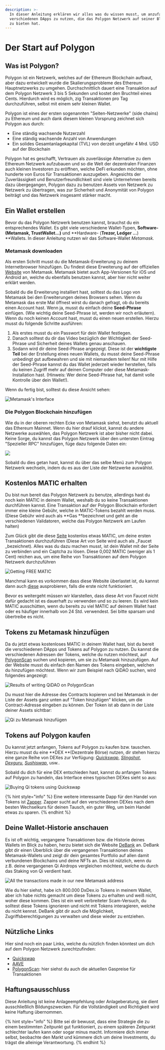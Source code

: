```yaml
---
description: >-
  In dieser Anleitung erklären wir alles was du wissen musst, um anzufangen die
  verschiedenen DApps zu nutzen, die das Polygon Netzwerk auf seiner Blockchain
  zu bieten hat.
---
```


# Der Start auf Polygon

## Was ist Polygon?

Polygon ist ein Netzwerk, welches auf der Ethereum Blockchain aufbaut, aber dazu entwickelt wurde die Skalierungsprobleme des Ethereum Hauptnetzwerks zu umgehen. Durchschnittlich dauert eine Transaktion auf dem Polygon Netzwerk 3 bis 5 Sekunden und kostet den Bruchteil eines Cents. Hierdurch wird es möglich, zig Transaktionen pro Tag durchzuführen, selbst mit einem sehr kleinen Wallet.

Polygon ist eines der ersten sogenannten "Seiten-Netzwerke" (side chains) zu Ethereum und auch dank diesem kleinen Vorsprung zeichnet sich Polygon aus durch:

* Eine ständig wachsende Nutzerzahl
* Eine ständig wachsende Anzahl von Anwendungen
* Ein solides Gesamtanlagekapital (TVL) von derzeit ungefähr 4 Mrd. USD auf der Blockchain

Polygon hat es geschafft, Vertrauen als zuverlässige Alternative zu dem Ethereum Netzwerk aufzubauen und so die Welt der dezentralen Finanzen auch kleinen Investoren zu eröffnen, welche DeFi erkunden möchten, ohne hunderte von Euros für Transaktionen auszugeben. Angesichts der Zuverlässigkeit und Benutzerfreundlichkeit sind viele Unternehmen bereits dazu übergegangen, Polygon dazu zu benutzen Assets von Netzwerk  zu Netzwerk zu übertragen, was zur Sicherheit und Anonymität von Polygon beiträgt und das Netzwerk insgesamt stärker macht.&#x20;

## Ein Wallet erstellen

Bevor du das Polygon Netzwerk benutzen kannst, brauchst du ein entsprechendes Wallet. Es gibt viele verschiedene Wallet-Typen, **Software- (**Metamask, TrustWallet...**)** und **Hardware- (**Trezor, Ledger ...**) **Wallets. In dieser Anleitung nutzen wir das Software-Wallet _Metamask._

### Metamask downloaden

Als ersten Schritt musst du die Metamask-Erweiterung zu deinem Internetbrowser hinzufügen. Du findest diese Erweiterung auf der offiziellen [Website](https://metamask.io/index.html) von Metamask. Metamask bietet auch App-Versionen für iOS und Android an, welche du ebenfalls benutzen kannst, aber hier nicht weiter erklärt werden.

Sobald du die Erweiterung installiert hast, solltest du das Logo von Metamask bei den Erweiterungen deines Browsers sehen. Wenn du Metamask das erste Mal öffnest wirst du danach gefragt, ob du bereits einen Account hast. Wenn ja, musst du einfach deine **Seed-Phrase** einfügen. (Wie wichtig deine Seed-Phrase ist, werden wir noch erläutern). Wenn du noch keinen Account hast, musst du einen neuen erstellen. Hierzu musst du folgende Schritte ausführen:

1. Als erstes musst du ein Passwort für dein Wallet festlegen.
2. Danach solltest du dir das Video bezüglich der Wichtigkeit der Seed-Phrase und Sicherheit deines Wallets genau anschauen.
3. Sodann wird dir deine Seed-Phrase angezeigt. Diese ist der **wichtigste Teil** bei der Erstellung eines neuen Wallets, du musst deine Seed-Phrase unbedingt gut aufbewahren und sie mit niemandem teilen!  Nur mit Hilfe der Seed-Phrase kannst du das Wallet jederzeit wieder herstellen, falls du keinen Zugriff mehr auf deinen Computer oder diese Metamask-Installation hast. (Hinweis: Wer deine Seed-Phrase hat, hat damit volle Kontrolle über dein Wallet!).

Wenn du fertig bist, solltest du diese Ansicht sehen:

![Metamask's Interface](<../.gitbook/assets/image (27).png>)

### Die Polygon Blockchain hinzufügen

Wie du in der oberen rechten Ecke von Metamask siehst, benutzt du aktuell das Ethereum Mainnet. Wenn du hier drauf klickst, kannst du andere Netzwerke auswählen, das Polygon Netzwerk ist aber bisher nicht dabei. Keine Sorge, du kannst das Polygon Netzwerk über den untersten Eintrag "Spezieller RPC" hinzufügen, füge dazu folgende Daten ein:

![](<../.gitbook/assets/image (16).png>)

Sobald du dies getan hast, kannst du über das selbe Menü zum Polygon Netzwerk wechseln, indem du es aus der Liste der Netzwerke auswählst.

## Kostenlos MATIC erhalten

Du bist nun bereit das Polygon Netzwerk zu benutze, allerdings hast du noch kein MATIC in deinem Wallet, weshalb du so keine Transaktionen durchführen kannst. Eine Transaktion auf der Polygon Blockchain erfordert immer eine kleine Gebühr, welche in MATIC-Tokens bezahlt werden muss. (Diese Gebühr wird auch als **Gas **bezeichnet und geht an die verschiedenen Validatoren, welche das Polygon Netzwerk am Laufen halten)

Zum Glück gibt die diese [Seite](https://matic.supply) kostenlos etwas MATIC, um deine ersten Transaktionen durchzuführen (Diese Art von Seite wird auch als _Faucet _bezeichnet). Alles was du dazu machen musst, ist dein Wallet mit der Seite zu verbinden und ein Captcha zu lösen. Diese 0,002 MATIC (weniger als 1 Cent) reichen aus, um eine Reihe von Transaktionen auf dem Polygon Netzwerk durchzuführen

![Getting FREE MATIC](<../.gitbook/assets/image (26).png>)

Manchmal kann es vorkommen dass diese Website überlastet ist, du kannst dann auch [diese](https://macncheese.finance/matic-polygon-mainnet-faucet.php) ausprobieren, falls die erste nicht funktioniert.

Bevor es weitergeht müssen wir klarstellen, dass diese Art von Faucet nicht dafür gedacht ist es dauerhaft zu verwenden und so zu leeren. Es wird kein MATIC ausschütten, wenn du bereits zu viel MATIC auf deinem Wallet hast oder es häufiger innerhalb von 24 Std. verwendest. Sei bitte sparsam und übertreibe es nicht.&#x20;

## &#x20;Tokens zu Metamask hinzufügen

Da du jetzt etwas kostenloses MATIC in deinem Wallet hast, bist du bereit die verschiedenen DApps und Tokens auf Polygon zu nutzen. Du kannst die verschiedenen Adressen der Tokens, welche du nutzen möchtest, auf [PolygonScan](https://polygonscan.com) suchen und kopieren, um sie zu Metamask hinzuzufügen. Auf der Website musst du einfach den Namen des Tokens eingeben, welchen du hinzufügen möchtest. Wenn wir zum Beispiel nach QiDAO suchen, wird folgendes angezeigt:

![Results of writing QiDAO on PolygonScan](<../.gitbook/assets/image (24).png>)

Du musst hier die Adresse des Contracts kopieren und bei Metamask in der Liste der Assets ganz unten auf "Token hinzufügen" klicken, um die Contract-Adresse eingeben zu können. Der Token ist ab dann in der Liste deiner Assets sichtbar:

![Qi zu Metamask hinzufügen](<../.gitbook/assets/image (22).png>)

## Tokens auf Polygon kaufen

Du kannst jetzt anfangen, Tokens auf Polygon zu kaufen bzw. tauschen. Hierzu musst du eine **DEX **(Dezentrale Börse) nutzen, dir stehen hierzu eine ganze Reihe von DEXes zur Verfügung:  [_Quickswap_](https://quickswap.exchange/#/swap), [_Slingshot_](https://app.slingshot.finance/trade/m/MATIC/USDC), [_Dexguru_](https://dex.guru), [_Sushiswap_](https://app.sushi.com/swap), usw..

Sobald du dich für eine DEX entschieden hast, kannst du anfangen Tokens auf Polygon zu handeln, das Interface eines typischen DEXes sieht so aus:

![Buying Qi tokens using Quickswap](<../.gitbook/assets/image (25).png>)

{% hint style="info" %}
Eine weitere interessante Dapp für den Handel von Tokens ist [Zapper](https://zapper.fi/es/exchange). Zapper sucht auf den verschiedenen DEXes nach dem besten Wechselkurs für deinen Tausch, ein guter Weg, um beim Handel etwas zu sparen.
{% endhint %}

## Deine Wallet-Historie anschauen

Es ist oft wichtig, vergangene Transaktionen bzw. die Historie deines Wallets im Blick zu haben, herzu bietet sich die Website [DeBank](https://debank.com) an. DeBank gibt dir einen Überblick über die vergangenen Transaktionen deines Metamask-Wallets und zeigt dir dein gesamtes Portfolio auf allen damit verbundenen Blockchains und deine NFTs an. Dies ist nützlich, wenn du z.B. deine vergangenen Qi Airdrops vergleichen möchtest, welche du durch das Staking von Qi verdient hast.

![All the transactions made in our new Metamask address](<../.gitbook/assets/image (10).png>)

Wie du hier siehst, habe ich 800.000 DxDex.io Tokens in meinem Wallet, aber ich habe nichts gemacht um diese Tokens zu erhalten und weiß nicht, woher diese kommen. Dies ist ein weit verbreiteter Scam-Versuch, du solltest diese Tokens ignorieren und nicht mit Tokens interagieren, welche du nicht kennst. DeBank gibt dir auch die Möglichkeit, Zugriffsberechtigungen zu verwalten und diese wieder zu entziehen.

## Nützliche Links

Hier sind noch ein paar Links, welche du nützlich finden könntest um dich auf dem Polygon Netzwerk zurechtzufinden:

* [Quickswap](https://quickswap.exchange/#/swap)
* [AAVE](https://app.aave.com)
* [PolygonScan](https://polygonscan.com/gastracker/): hier siehst du auch die aktuellen Gaspreise für Transaktionen

## Haftungsausschluss&#x20;

Diese Anleitung ist keine Anlageempfehlung oder Anlageberatung, sie dient ausschließlich Bildungszwecken. Für die Vollständigkeit und Richtigkeit wird keine Haftung übernommen.

{% hint style="info" %}
Bitte sei dir bewusst, dass eine Strategie die zu einem bestimmten Zeitpunkt gut funktioniert, zu einem späteren Zeitpunkt schlechter laufen kann oder sogar minus macht. Informiere dich immer selbst, beobachte den Markt und kümmere dich um deine Investments, du trägst die alleinige Verantwortung.
{% endhint %}
